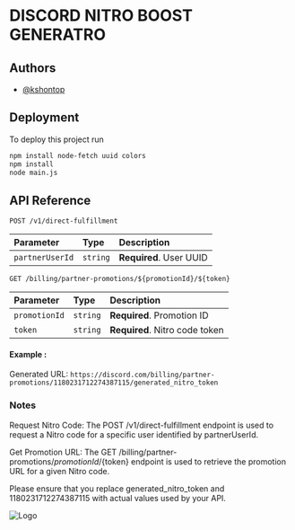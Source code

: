 
# DISCORD NITRO BOOST GENERATRO

## Authors

- [@kshontop](https://github.com/kshontop)


## Deployment

To deploy this project run

```bash
npm install node-fetch uuid colors
npm install
node main.js
```


## API Reference

```http
POST /v1/direct-fulfillment

```

| Parameter | Type     | Description                |
| :-------- | :------- | :------------------------- |
| `partnerUserId` | `string` | **Required**. User UUID |


```http
GET /billing/partner-promotions/${promotionId}/${token}
```

| Parameter | Type     | Description                       |
| :-------- | :------- | :-------------------------------- |
| `promotionId`      | `string` | **Required**. Promotion ID|
| `token`      | `string` | **Required**. Nitro code token|

#### Example :
Generated URL: `https://discord.com/billing/partner-promotions/1180231712274387115/generated_nitro_token`

### Notes
Request Nitro Code: The POST /v1/direct-fulfillment endpoint is used to request a Nitro code for a specific user identified by partnerUserId.

Get Promotion URL: The GET /billing/partner-promotions/${promotionId}/${token} endpoint is used to retrieve the promotion URL for a given Nitro code.

Please ensure that you replace generated_nitro_token and 1180231712274387115 with actual values used by your API.

![Logo](https://cdn1.epicgames.com/salesEvent/salesEvent/EGS_Discord_Nitro_2560x1440_withlogo_2560x1440-944994658df3b04d0c4940be832da19e)

